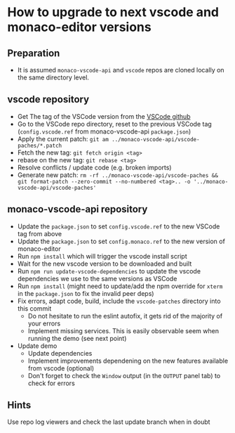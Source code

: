 # How to upgrade to next vscode and monaco-editor versions

## Preparation

- It is assumed `monaco-vscode-api` and `vscode` repos are cloned locally on the same directory level.

## vscode repository

- Get The tag of the VSCode version from the [VSCode github](https://github.com/microsoft/vscode/tags)
- Go to the VSCode repo directory, reset to the previous VSCode tag (`config.vscode.ref` from monaco-vscode-api `package.json`)
- Apply the current patch: `git am ../monaco-vscode-api/vscode-paches/*.patch`
- Fetch the new tag: `git fetch origin <tag>`
- rebase on the new tag: `git rebase <tag>`
- Resolve conflicts / update code (e.g. broken imports)
- Generate new patch: `rm -rf ../monaco-vscode-api/vscode-paches && git format-patch --zero-commit --no-numbered <tag>.. -o '../monaco-vscode-api/vscode-paches'`

## monaco-vscode-api repository

- Update the `package.json` to set `config.vscode.ref` to the new VSCode tag from above
- Update the `package.json` to set `config.monaco.ref` to the new version of monaco-editor
- Run `npm install` which will trigger the vscode install script
- Wait for the new vscode version to be downloaded and built
- Run `npm run update-vscode-dependencies` to update the vscode dependencies we use to the same versions as VSCode
- Run `npm install` (might need to update/add the npm override for `xterm` in the `package.json` to fix the invalid peer deps)
- Fix errors, adapt code, build, include the `vscode-patches` directory into this commit
  - Do not hesitate to run the eslint autofix, it gets rid of the majority of your errors
  - Implement missing services. This is easily observable seem when running the demo (see next point)
- Update demo
  - Update dependencies
  - Implement improvements dependening on the new features available from vscode (optional)
  - Don't forget to check the `Window` output (in the `OUTPUT` panel tab) to check for errors

## Hints

Use repo log viewers and check the last update branch when in doubt
